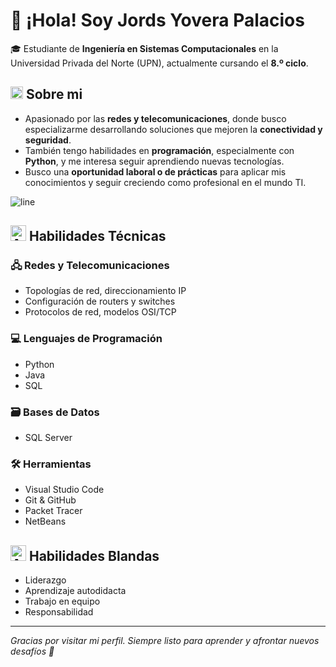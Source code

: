 # 👋 ¡Hola! Soy Jords Yovera Palacios

🎓 Estudiante de **Ingeniería en Sistemas Computacionales** en la Universidad Privada del Norte (UPN), actualmente cursando el **8.º ciclo**.  


## <img src="https://github.com/user-attachments/assets/073e3125-0390-4c6c-82b5-f8e7da9aa281" width="20" height="20" alt="Icono de red"> Sobre mi
- Apasionado por las **redes y telecomunicaciones**, donde busco especializarme desarrollando soluciones que mejoren la **conectividad y seguridad**.  
- También tengo habilidades en **programación**, especialmente con **Python**, y me interesa seguir aprendiendo nuevas tecnologías.  
- Busco una **oportunidad laboral o de prácticas** para aplicar mis conocimientos y seguir creciendo como profesional en el mundo TI.
  
![line](https://user-images.githubusercontent.com/73097560/115834477-dbab4500-a447-11eb-908a-139a6edaec5c.gif)
##  <img src="https://github.com/user-attachments/assets/e733d309-965c-476e-9306-0f7d194ff30b" width="25" height="25" alt="Animation"> Habilidades Técnicas


### 🖧 Redes y Telecomunicaciones
- Topologías de red, direccionamiento IP  
- Configuración de routers y switches  
- Protocolos de red, modelos OSI/TCP  

### 💻 Lenguajes de Programación
- Python  
- Java  
- SQL  

### 🗃️ Bases de Datos
- SQL Server  

### 🛠️ Herramientas
- Visual Studio Code  
- Git & GitHub  
- Packet Tracer  
- NetBeans  


 ## <img src="https://github.com/user-attachments/assets/e733d309-965c-476e-9306-0f7d194ff30b" width="25" height="25" alt="Animation"> Habilidades Blandas

- Liderazgo  
- Aprendizaje autodidacta  
- Trabajo en equipo  
- Responsabilidad  

---

*Gracias por visitar mi perfil. Siempre listo para aprender y afrontar nuevos desafíos 🙌*
